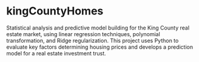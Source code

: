 # kingCountyHomes
Statistical analysis and predictive model building for the King County real estate market, using linear regression techniques, polynomial transformation, and Ridge regularization. This project uses Python to evaluate key factors determining housing prices and develops a prediction model for a real estate investment trust.
